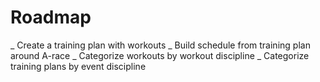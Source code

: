 # Roadmap

_ Create a training plan with workouts
_ Build schedule from training plan around A-race
_ Categorize workouts by workout discipline
_ Categorize training plans by event discipline
